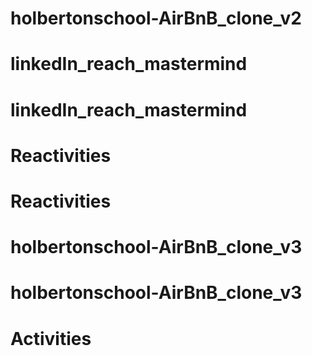 # holbertonschool-AirBnB_clone_v2
# linkedIn_reach_mastermind
# linkedIn_reach_mastermind
# Reactivities
# Reactivities
# holbertonschool-AirBnB_clone_v3
# holbertonschool-AirBnB_clone_v3
# Activities
